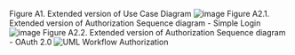 Figure A1. Extended version of Use Case Diagram
![image](https://github.com/user-attachments/assets/40335921-3f03-4c85-814e-bf5480e12fbf)
Figure A2.1. Extended version of Authorization Sequence diagram - Simple Login
![image](https://github.com/user-attachments/assets/6163a4de-23e3-4a80-873b-3244d18b7e20)
Figure A2.2. Extended version of Authorization Sequence diagram - OAuth 2.0
![UML Workflow Authorization](https://github.com/user-attachments/assets/5b348af9-d754-4d94-96f8-cab57db5353e)
